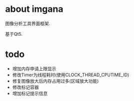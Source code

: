 # about imgana

图像分析工具界面框架.

基于Qt5.


# todo

*   增加内存申请上限显示
*   修改Timer为线程耗时(使用CLOCK_THREAD_CPUTIME_ID)
*   修复图像放大后内存占用过多(区域放大功能)
*   修改标记容器
*   增加标记提示信息

